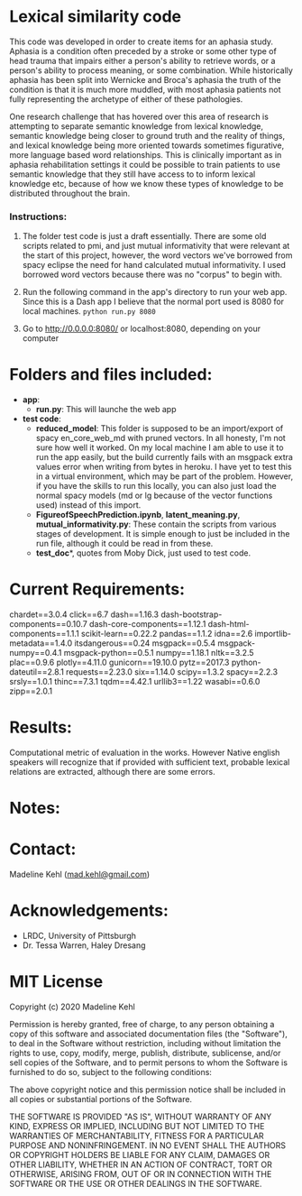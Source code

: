 # Lexical similarity code

This code was developed in order to create items for an aphasia study.  Aphasia is a condition often preceded by a stroke or some other type of head trauma that impairs either a person's ability to retrieve words, or a person's ability to process meaning, or some combination. While historically aphasia has been split into Wernicke and Broca's aphasia the truth of the condition is that it is much more muddled, with most aphasia patients not fully representing the archetype of either of these pathologies.

One research challenge that has hovered over this area of research is attempting to separate semantic knowledge from lexical knowledge, semantic knowledge being closer to ground truth and the reality of things, and lexical knowledge being more oriented towards sometimes figurative, more language based word relationships.  This is clinically important as in aphasia rehabilitation settings it could be possible to train patients to use semantic knowledge that they still have access to to inform lexical knowledge etc, because of how we know these types of knowledge to be distributed throughout the brain.

### Instructions:

1. The folder test code is just a draft essentially.  There are some old scripts related to pmi, and just mutual informativity that were relevant at the start of this project, however, the word vectors we've borrowed from spacy eclipse the need for hand calculated mutual informativity.  I used borrowed word vectors because there was no "corpus" to begin with.  

2. Run the following command in the app's directory to run your web app.  Since this is a Dash app I believe that the normal port used is 8080 for local machines.
    `python run.py 8080`

3. Go to http://0.0.0.0:8080/ or localhost:8080, depending on your computer



# Folders and files included:

* **app**:
	* **run.py**:  This will launche the web app
* **test code**: 
	* **reduced_model**: This folder is supposed to be an import/export of spacy en_core_web_md with pruned vectors.  In all honesty, I'm not sure how well it worked.  On my local machine I am able to use it to run the app easily, but the build currently fails with an msgpack extra values error when writing from bytes in heroku.  I have yet to test this in a virtual environment, which may be part of the problem.  However, if you have the skills to run this locally, you can also just load the normal spacy models (md or lg because of the vector functions used) instead of this import.
	* **FigureofSpeechPrediction.ipynb**, **latent_meaning.py**, **mutual_informativity.py**: These contain the scripts from various stages of development.  It is simple enough to just be included in the run file, although it could be read in from these.
	* **test_doc***, quotes from Moby Dick, just used to test code. 

# Current Requirements:
chardet==3.0.4
click==6.7
dash==1.16.3
dash-bootstrap-components==0.10.7
dash-core-components==1.12.1
dash-html-components==1.1.1
scikit-learn==0.22.2
pandas==1.1.2
idna==2.6
importlib-metadata==1.4.0
itsdangerous==0.24
msgpack==0.5.4
msgpack-numpy==0.4.1
msgpack-python==0.5.1
numpy==1.18.1
nltk==3.2.5
plac==0.9.6
plotly==4.11.0
gunicorn==19.10.0
pytz==2017.3
python-dateutil==2.8.1
requests==2.23.0
six==1.14.0
scipy==1.3.2
spacy==2.2.3
srsly==1.0.1
thinc==7.3.1
tqdm==4.42.1
urllib3==1.22
wasabi==0.6.0
zipp==2.0.1

# Results:
  
Computational metric of evaluation in the works.  However Native english speakers will recognize that if provided with sufficient text, probable lexical relations are extracted, although there are some errors.

# Notes:



# Contact: 

Madeline Kehl (mad.kehl@gmail.com)

# Acknowledgements:

* LRDC, University of Pittsburgh
* Dr. Tessa Warren, Haley Dresang

# MIT License

Copyright (c) 2020 Madeline Kehl

Permission is hereby granted, free of charge, to any person obtaining a copy
of this software and associated documentation files (the "Software"), to deal
in the Software without restriction, including without limitation the rights
to use, copy, modify, merge, publish, distribute, sublicense, and/or sell
copies of the Software, and to permit persons to whom the Software is
furnished to do so, subject to the following conditions:

The above copyright notice and this permission notice shall be included in all
copies or substantial portions of the Software.

THE SOFTWARE IS PROVIDED "AS IS", WITHOUT WARRANTY OF ANY KIND, EXPRESS OR
IMPLIED, INCLUDING BUT NOT LIMITED TO THE WARRANTIES OF MERCHANTABILITY,
FITNESS FOR A PARTICULAR PURPOSE AND NONINFRINGEMENT. IN NO EVENT SHALL THE
AUTHORS OR COPYRIGHT HOLDERS BE LIABLE FOR ANY CLAIM, DAMAGES OR OTHER
LIABILITY, WHETHER IN AN ACTION OF CONTRACT, TORT OR OTHERWISE, ARISING FROM,
OUT OF OR IN CONNECTION WITH THE SOFTWARE OR THE USE OR OTHER DEALINGS IN THE
SOFTWARE.

